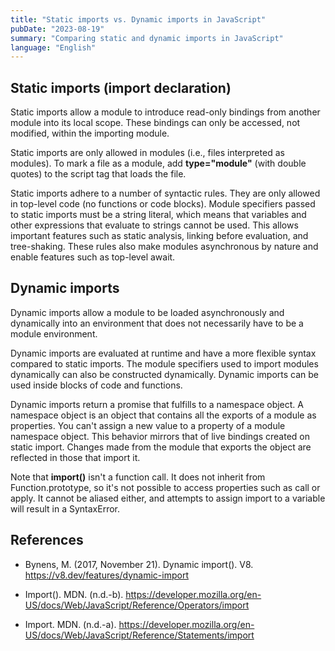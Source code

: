 ```yaml
---
title: "Static imports vs. Dynamic imports in JavaScript"
pubDate: "2023-08-19"
summary: "Comparing static and dynamic imports in JavaScript"
language: "English"
---
```


## Static imports (import declaration)

Static imports allow a module to introduce read-only bindings from another module into its local scope. These bindings can only be accessed, not modified, within the importing module.

Static imports are only allowed in modules (i.e., files interpreted as modules). To mark a file as a module, add **type="module"** (with double quotes) to the script tag that loads the file.

Static imports adhere to a number of syntactic rules. They are only allowed in top-level code (no functions or code blocks). Module specifiers passed to static imports must be a string literal, which means that variables and other expressions that evaluate to strings cannot be used. This allows important features such as static analysis, linking before evaluation, and tree-shaking. These rules also make modules asynchronous by nature and enable features such as top-level await.

## Dynamic imports

Dynamic imports allow a module to be loaded asynchronously and dynamically into an environment that does not necessarily have to be a module environment.

Dynamic imports are evaluated at runtime and have a more flexible syntax compared to static imports. The module specifiers used to import modules dynamically can also be constructed dynamically. Dynamic imports can be used inside blocks of code and functions.

Dynamic imports return a promise that fulfills to a namespace object. A namespace object is an object that contains all the exports of a module as properties. You can't assign a new value to a property of a module namespace object. This behavior mirrors that of live bindings created on static import. Changes made from the module that exports the object are reflected in those that import it.

Note that **import()** isn't a function call. It does not inherit from Function.prototype, so it's not possible to access properties such as call or apply. It cannot be aliased either, and attempts to assign import to a variable will result in a SyntaxError.

## References

- Bynens, M. (2017, November 21). Dynamic import(). V8. <https://v8.dev/features/dynamic-import>

- Import(). MDN. (n.d.-b). <https://developer.mozilla.org/en-US/docs/Web/JavaScript/Reference/Operators/import>

- Import. MDN. (n.d.-a). <https://developer.mozilla.org/en-US/docs/Web/JavaScript/Reference/Statements/import>
